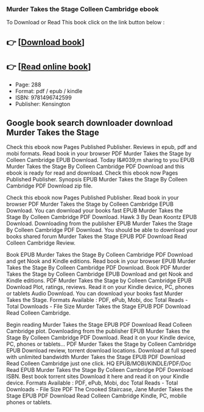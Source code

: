 ### Murder Takes the Stage Colleen Cambridge ebook

To Download or Read This book click on the link button below :

## 👉  [**[Download book](http://get-pdfs.com/download.php?group=book&from=github.com&id=719424&lnk=1066 "Download book")**]

## 👉  [**[Read online book](http://get-pdfs.com/download.php?group=book&from=github.com&id=719424&lnk=1066 "Read online book")**]


* Page: 288
* Format: pdf / epub / kindle
* ISBN: 9781496742599
* Publisher: Kensington



## Google book search downloader download Murder Takes the Stage


Check this ebook now Pages Published Publisher. Reviews in epub, pdf and mobi formats. Read book in your browser PDF Murder Takes the Stage by Colleen Cambridge EPUB Download. Today I&amp;#039;m sharing to you EPUB Murder Takes the Stage By Colleen Cambridge PDF Download and this ebook is ready for read and download. Check this ebook now Pages Published Publisher. Synopsis EPUB Murder Takes the Stage By Colleen Cambridge PDF Download zip file.

Check this ebook now Pages Published Publisher. Read book in your browser PDF Murder Takes the Stage by Colleen Cambridge EPUB Download. You can download your books fast EPUB Murder Takes the Stage By Colleen Cambridge PDF Download. Hawk 3 By Dean Koontz EPUB Download. Downloading from the publisher EPUB Murder Takes the Stage By Colleen Cambridge PDF Download. You should be able to download your books shared forum Murder Takes the Stage EPUB PDF Download Read Colleen Cambridge Review.

Book EPUB Murder Takes the Stage By Colleen Cambridge PDF Download and get Nook and Kindle editions. Read book in your browser EPUB Murder Takes the Stage By Colleen Cambridge PDF Download. Book PDF Murder Takes the Stage by Colleen Cambridge EPUB Download and get Nook and Kindle editions. PDF Murder Takes the Stage by Colleen Cambridge EPUB Download Plot, ratings, reviews. Read it on your Kindle device, PC, phones or tablets Audio Download. You can download your books fast Murder Takes the Stage. Formats Available : PDF, ePub, Mobi, doc Total Reads - Total Downloads - File Size Murder Takes the Stage EPUB PDF Download Read Colleen Cambridge.

Begin reading Murder Takes the Stage EPUB PDF Download Read Colleen Cambridge plot. Downloading from the publisher EPUB Murder Takes the Stage By Colleen Cambridge PDF Download. Read it on your Kindle device, PC, phones or tablets... PDF Murder Takes the Stage by Colleen Cambridge EPUB Download review, torrent download locations. Download at full speed with unlimited bandwidth Murder Takes the Stage EPUB PDF Download Read Colleen Cambridge just one click. HQ EPUB/MOBI/KINDLE/PDF/Doc Read EPUB Murder Takes the Stage By Colleen Cambridge PDF Download ISBN. Best book torrent sites Download it here and read it on your Kindle device. Formats Available : PDF, ePub, Mobi, doc Total Reads - Total Downloads - File Size PDF The Crooked Staircase, Jane Murder Takes the Stage EPUB PDF Download Read Colleen Cambridge Kindle, PC, mobile phones or tablets.





